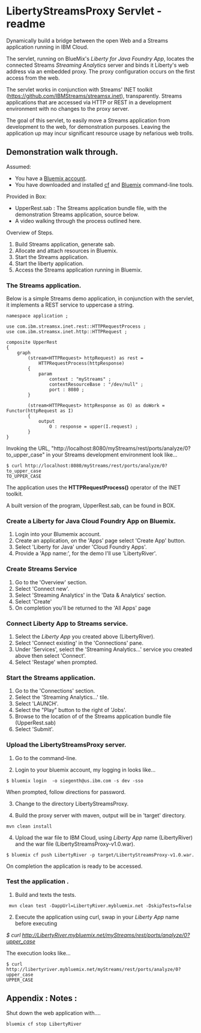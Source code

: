 # LibertyStreamsProxy Servlet - readme

Dynamically build a bridge between the open Web and a Streams application running in IBM Cloud.

The servlet, running on BlueMix's *Liberty for Java Foundry App*, locates the connected Streams *Streaming Analytics* server and
binds it Liberty's web address via an embedded proxy. The proxy configuration occurs on the first access from the web. 

The servlet works in conjunction with Streams' INET toolkit (https://github.com/IBMStreams/streamsx.inet), transparently. 
Streams applications that are accessed via HTTP or REST in a development environment with no changes to the proxy server.

The goal of this servlet, to easily move a Streams application from development to the web, for demonstration purposes.
Leaving the application up may incur significant resource usage by nefarious web trolls.


## Demonstration walk through. 

Assumed:
 * You have a [Bluemix account](https://console.ng.bluemix.net/registration/). 
 * You have downloaded and installed [cf](https://github.com/cloudfoundry/cli#downloads) and [Bluemix](https://console.bluemix.net/docs/starters/install_cli.html) command-line tools. 
 
Provided in Box:
 * UpperRest.sab : The Streams application bundle file, with the demonstration Streams application, source below. 
 * A video walking through the process outlined here.


Overview of Steps.
1. Build Streams application, generate sab.
2. Allocate and attach resources in Bluemix. 
3. Start the Streams application. 
4. Start the liberty application. 
5. Access the Streams application running in Bluemix. 


### The Streams application.

Below is a simple Streams demo application, in conjunction with the servlet, it implements a REST service to uppercase a string. 

```
namespace application ;

use com.ibm.streamsx.inet.rest::HTTPRequestProcess ;
use com.ibm.streamsx.inet.http::HTTPRequest ;

composite UpperRest
{
	graph
		(stream<HTTPRequest> httpRequest) as rest =
			HTTPRequestProcess(httpResponse)
		{
			param
				context : "myStreams" ;
				contextResourceBase : "/dev/null" ;
				port : 8080 ;
		}

		(stream<HTTPRequest> httpResponse as O) as doWork = Functor(httpRequest as I)
		{
			output
				O : response = upper(I.request) ;
		}
}
```
Invoking the URL, "http://localhost:8080/myStreams/rest/ports/analyze/0?to_upper_case" in your Streams development environment look like...

```
$ curl http://localhost:8080/myStreams/rest/ports/analyze/0?to_upper_case
TO_UPPER_CASE
```

The application uses the **HTTPRequestProcess()** operator of the INET toolkit.


A built version of the program, UpperRest.sab, can be found in BOX. 

### Create a Liberty for Java Cloud Foundry App on Bluemix.

1. Login into  your Blumemix account.
2. Create an application, on the 'Apps' page select 'Create App' button. 
3. Select 'Liberty for Java' under 'Cloud Foundry Apps'. 
4. Provide a 'App name:', for the demo I'll use 'LibertyRiver'. 

### Create Streams Service
1. Go to the 'Overview' section. 
2. Select 'Connect new'.
3. Select 'Streaming Analytics' in the 'Data & Analytics' section. 
4. Select 'Create'
5. On completion you'll be returned to the 'All Apps' page

### Connect Liberty App to Streams service. 
1. Select the *Liberty App* you created above (LibertyRiver). 
2. Select 'Connect existing' in the 'Connections' pane.
3. Under 'Services', select the 'Streaming Analytics...' service you created above then select 'Connect'. 
4. Select 'Restage' when prompted. 

### Start the Streams application. 
1. Go to the 'Connections' section. 
2. Select the 'Streaming Analytics...' tile. 
3. Select 'LAUNCH'.
4. Select the "Play" button to the right of 'Jobs'.
5. Browse to the location of of the Streams application bundle file (UpperRest.sab)
6. Select 'Submit'.

### Upload the LibertyStreamsProxy server. 
1. Go to the command-line.

2. Login to your bluemix account, my logging in looks like...

```
$ bluemix login  -o siegenth@us.ibm.com -s dev -sso
````
When prompted, follow directions for password. 

3. Change to the directory LibertyStreamsProxy.

4. Build the proxy server with maven, output will be in 'target' directory. 

```
mvn clean install
```

4. Upload the war file to IBM Cloud, using *Liberty App* name (LibertyRiver) and the war file (LibertyStreamsProxy-v1.0.war). 
```
$ bluemix cf push LibertyRiver -p target/LibertyStreamsProxy-v1.0.war.
```
On completion the application is ready to be accessed. 

### Test the application .
1. Build and texts the tests. 

```
 mvn clean test -DappUrl=LibertyRiver.mybluemix.net -DskipTests=false
```
2. Execute the application using curl, swap in your *Liberty App* name before executing 

*$ curl http://LibertyRiver.mybluemix.net/myStreams/rest/ports/analyze/0?upper_case*

The execution looks like...

```
$ curl http://libertyriver.mybluemix.net/myStreams/rest/ports/analyze/0?upper_case
UPPER_CASE
```

## Appendix : Notes :

Shut down the web application with....

```
bluemix cf stop LibertyRiver
```




